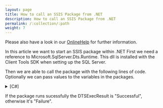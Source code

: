 ```yaml
---
layout: page
title: How to call an SSIS Package from .NET
description: How to call an SSIS Package from .NET
permalink: /:collection/:path
weight: 7
---
```


Please also have a look in our [OnlineHelp](https://help.theobald-software.com/en/) for further information.

In this article we want to start an SSIS package within .NET
First we need a reference to Microsoft.SqlServer.Dts.Runtime. This dll is installed with the Client Tools SDK when setting up the SQL Server. 

Then we are able to call the package with the following lines of code. Optionally we can pass values to the variables in the packages.

<details>
<summary>[C#]</summary>
{% highlight csharp %}
using Microsoft.SqlServer.Dts.Runtime;
 
namespace CallPackage
{
    class Program
    {
        static void Main(string[] args)
        {
            Application app = new Application();
            Package package = null;
            package  = app.LoadPackage(@"C:\Packages\PackageTest.dtsx",null);          
            package.Variables["User::FLIGHTVAR"].Value = "ONLYAA"; //Optional, passing variables
            DTSExecResult result = package.Execute();
        }
     }
}
{% endhighlight %}
</details>

If the package runs sucessfully the DTSExecResult is "Successful", otherwise it's "Failure".

